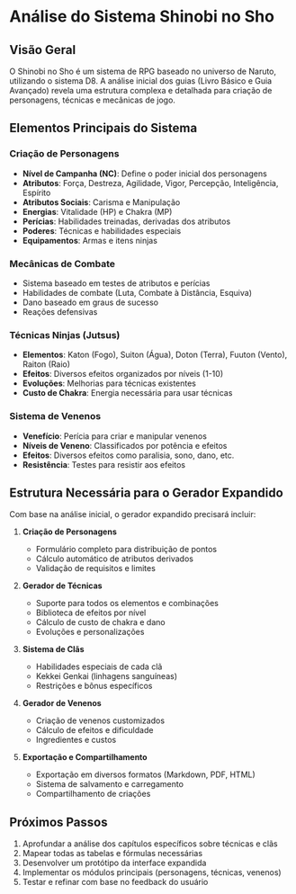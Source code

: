 # Análise do Sistema Shinobi no Sho

## Visão Geral

O Shinobi no Sho é um sistema de RPG baseado no universo de Naruto, utilizando o sistema D8. A análise inicial dos guias (Livro Básico e Guia Avançado) revela uma estrutura complexa e detalhada para criação de personagens, técnicas e mecânicas de jogo.

## Elementos Principais do Sistema

### Criação de Personagens
- **Nível de Campanha (NC)**: Define o poder inicial dos personagens
- **Atributos**: Força, Destreza, Agilidade, Vigor, Percepção, Inteligência, Espírito
- **Atributos Sociais**: Carisma e Manipulação
- **Energias**: Vitalidade (HP) e Chakra (MP)
- **Perícias**: Habilidades treinadas, derivadas dos atributos
- **Poderes**: Técnicas e habilidades especiais
- **Equipamentos**: Armas e itens ninjas

### Mecânicas de Combate
- Sistema baseado em testes de atributos e perícias
- Habilidades de combate (Luta, Combate à Distância, Esquiva)
- Dano baseado em graus de sucesso
- Reações defensivas

### Técnicas Ninjas (Jutsus)
- **Elementos**: Katon (Fogo), Suiton (Água), Doton (Terra), Fuuton (Vento), Raiton (Raio)
- **Efeitos**: Diversos efeitos organizados por níveis (1-10)
- **Evoluções**: Melhorias para técnicas existentes
- **Custo de Chakra**: Energia necessária para usar técnicas

### Sistema de Venenos
- **Venefício**: Perícia para criar e manipular venenos
- **Níveis de Veneno**: Classificados por potência e efeitos
- **Efeitos**: Diversos efeitos como paralisia, sono, dano, etc.
- **Resistência**: Testes para resistir aos efeitos

## Estrutura Necessária para o Gerador Expandido

Com base na análise inicial, o gerador expandido precisará incluir:

1. **Criação de Personagens**
   - Formulário completo para distribuição de pontos
   - Cálculo automático de atributos derivados
   - Validação de requisitos e limites

2. **Gerador de Técnicas**
   - Suporte para todos os elementos e combinações
   - Biblioteca de efeitos por nível
   - Cálculo de custo de chakra e dano
   - Evoluções e personalizações

3. **Sistema de Clãs**
   - Habilidades especiais de cada clã
   - Kekkei Genkai (linhagens sanguíneas)
   - Restrições e bônus específicos

4. **Gerador de Venenos**
   - Criação de venenos customizados
   - Cálculo de efeitos e dificuldade
   - Ingredientes e custos

5. **Exportação e Compartilhamento**
   - Exportação em diversos formatos (Markdown, PDF, HTML)
   - Sistema de salvamento e carregamento
   - Compartilhamento de criações

## Próximos Passos

1. Aprofundar a análise dos capítulos específicos sobre técnicas e clãs
2. Mapear todas as tabelas e fórmulas necessárias
3. Desenvolver um protótipo da interface expandida
4. Implementar os módulos principais (personagens, técnicas, venenos)
5. Testar e refinar com base no feedback do usuário
